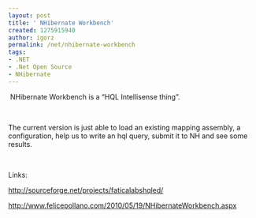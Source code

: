 ```yaml
---
layout: post
title: ' NHibernate Workbench'
created: 1275915940
author: igorz
permalink: /net/nhibernate-workbench
tags:
- .NET
- .Net Open Source
- NHibernate
---
```

<p>&nbsp;NHibernate Workbench is a &ldquo;HQL Intellisense thing&rdquo;. </p>
<p>&nbsp;</p>
<p>The current version is just able to load an existing mapping assembly, a  configuration, help us to write an hql query, submit it to NH and see  some results.</p>
<p>&nbsp;</p>
<p>Links:</p>
<p><a href="http://sourceforge.net/projects/faticalabshqled/">http://sourceforge.net/projects/faticalabshqled/</a></p>
<p><a href="http://www.felicepollano.com/2010/05/19/NHibernateWorkbench.aspx">http://www.felicepollano.com/2010/05/19/NHibernateWorkbench.aspx</a></p>
